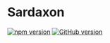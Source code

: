 # Sardaxon

[![npm version](https://badge.fury.io/js/beetleshine.svg)](https://badge.fury.io/js/beetleshine)
[![GitHub version](https://badge.fury.io/gh/akicho8%2Fbeetleshine.svg)](https://badge.fury.io/gh/akicho8%2Fbeetleshine)
